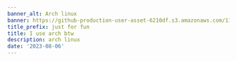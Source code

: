 ```yaml
---
banner_alt: Arch linux
banner: https://github-production-user-asset-6210df.s3.amazonaws.com/110324374/273404560-27ae2bb6-e3b9-41b7-8a70-174b7d981228.svg
title_prefix: just for fun
title: I use arch btw
description: arch linux
date: '2023-08-06'
---
```

